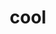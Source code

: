 ---
category: 4-letters
denotation: null
name: cool
reference_link: https://www.etymonline.com/word/cool
root_language: null
root_name: null
title: cool
type: free
word_sums:
- respelling: cool
  sum: 'Cool + '
---